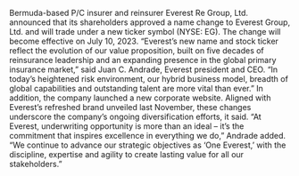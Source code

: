 Bermuda-based P/C insurer and reinsurer Everest Re Group, Ltd. announced that its shareholders approved a name change to Everest Group, Ltd. and will trade under a new ticker symbol (NYSE: EG).
The change will become effective on July 10, 2023.
“Everest’s new name and stock ticker reflect the evolution of our value proposition, built on five decades of reinsurance leadership and an expanding presence in the global primary insurance market,” said Juan C. Andrade, Everest president and CEO. “In today’s heightened risk environment, our hybrid business model, breadth of global capabilities and outstanding talent are more vital than ever.”
In addition, the company launched a new corporate website.
Aligned with Everest’s refreshed brand unveiled last November, these changes underscore the company’s ongoing diversification efforts, it said.
“At Everest, underwriting opportunity is more than an ideal – it’s the commitment that inspires excellence in everything we do,” Andrade added. “We continue to advance our strategic objectives as ‘One Everest,’ with the discipline, expertise and agility to create lasting value for all our stakeholders.”